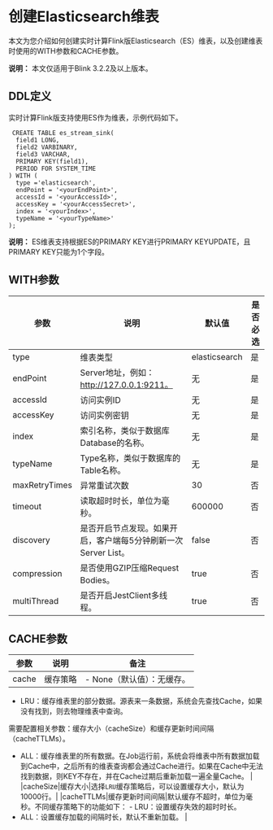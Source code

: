 # 创建Elasticsearch维表

本文为您介绍如何创建实时计算Flink版Elasticsearch（ES）维表，以及创建维表时使用的WITH参数和CACHE参数。

**说明：** 本文仅适用于Blink 3.2.2及以上版本。

## DDL定义

实时计算Flink版支持使用ES作为维表，示例代码如下。

```
 CREATE TABLE es_stream_sink(
  field1 LONG, 
  field2 VARBINARY, 
  field3 VARCHAR,
  PRIMARY KEY(field1),
  PERIOD FOR SYSTEM_TIME
) WITH (
  type ='elasticsearch',
  endPoint = '<yourEndPoint>',
  accessId = '<yourAccessId>',
  accessKey = '<yourAccessSecret>',
  index = '<yourIndex>',
  typeName = '<yourTypeName>'
);
```

**说明：** ES维表支持根据ES的PRIMARY KEY进行PRIMARY KEYUPDATE，且PRIMARY KEY只能为1个字段。

## WITH参数

|参数|说明|默认值|是否必选|
|--|--|---|----|
|type|维表类型|elasticsearch|是|
|endPoint|Server地址，例如：http://127.0.0.1:9211。|无|是|
|accessId|访问实例ID|无|是|
|accessKey|访问实例密钥|无|是|
|index|索引名称，类似于数据库Database的名称。|无|是|
|typeName|Type名称，类似于数据库的Table名称。|无|是|
|maxRetryTimes|异常重试次数|30|否|
|timeout|读取超时时长，单位为毫秒。|600000|否|
|discovery|是否开启节点发现。如果开启，客户端每5分钟刷新一次Server List。|false|否|
|compression|是否使用GZIP压缩Request Bodies。|true|否|
|multiThread|是否开启JestClient多线程。|true|否|

## CACHE参数

|参数|说明|备注|
|--|--|--|
|cache|缓存策略|-   None（默认值）：无缓存。
-   LRU：缓存维表里的部分数据。源表来一条数据，系统会先查找Cache，如果没有找到，则去物理维表中查询。

需要配置相关参数：缓存大小（cacheSize）和缓存更新时间间隔（cacheTTLMs）。

-   ALL：缓存维表里的所有数据。在Job运行前，系统会将维表中所有数据加载到Cache中，之后所有的维表查询都会通过Cache进行。如果在Cache中无法找到数据，则KEY不存在，并在Cache过期后重新加载一遍全量Cache。 |
|cacheSize|缓存大小|选择`LRU`缓存策略后，可以设置缓存大小，默认为10000行。|
|cacheTTLMs|缓存更新时间间隔|默认缓存不超时，单位为毫秒。不同缓存策略下的功能如下： -   LRU：设置缓存失效的超时时长。
-   ALL：设置缓存加载的间隔时长，默认不重新加载。 |

